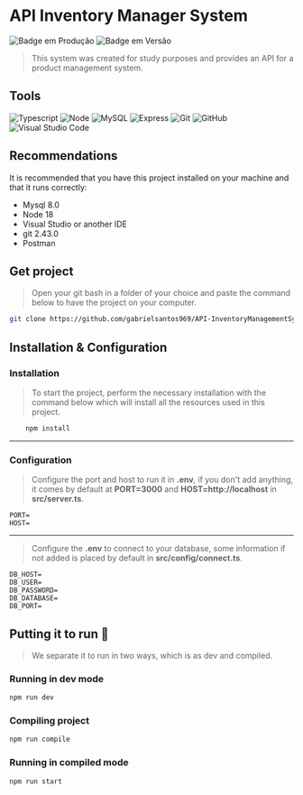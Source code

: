 # API Inventory Manager System
![Badge em Produção](http://img.shields.io/static/v1?label=STATUS&message=EM%20DESENVOLVIMENTO&color=GREEN&style=for-the-badge)
![Badge em Versão](http://img.shields.io/static/v1?label=Versão&message=1.0.0&color=GREEN&style=for-the-badge)

> This system was created for study purposes and provides an API for a product management system.

## Tools

![Typescript](https://img.shields.io/badge/TypeScript-007ACC?style=flat&logo=typescript&logoColor=white)
![Node](https://img.shields.io/badge/Node.js-43853D?style=flat&logo=node.js&logoColor=white)
![MySQL](https://img.shields.io/badge/-MySQL-00000F?style=flat&logo=mysql&logoColor=white)
![Express](https://img.shields.io/badge/Express.js-404D59?style=flat&logo=express&logoColor=white)
![Git](https://img.shields.io/badge/-Git-E34F26?style=flat&logo=git&logoColor=white)
![GitHub](https://img.shields.io/badge/-GitHub-100000?style=flat&logo=github&logoColor=white)
![Visual Studio Code](https://img.shields.io/badge/-Visual%20Studio%20Code-333333?style=flat&logo=visual-studio-code&logoColor=007ACC)

## Recommendations

It is recommended that you have this project installed on your machine and that it runs correctly:

- Mysql 8.0
- Node 18
- Visual Studio or another IDE
- git 2.43.0
- Postman

## Get project

> Open your git bash in a folder of your choice and paste the command below to have the project on your computer.

``` bash
git clone https://github.com/gabrielsantos969/API-InventoryManagementSystemTS.git
```

## Installation & Configuration

### Installation
> To start the project, perform the necessary installation with the command below which will install all the resources used in this project.

```bash
    npm install
```
---

### Configuration

> Configure the port and host to run it in __.env__, if you don't add anything, it comes by default at __PORT=3000__ and __HOST=http://localhost__ in __src/server.ts__.

```.env
PORT=
HOST=
```

---

> Configure the __.env__ to connect to your database, some information if not added is placed by default in __src/config/connect.ts__.

```.env
DB_HOST=
DB_USER=
DB_PASSWORD=
DB_DATABASE=
DB_PORT=
```

## Putting it to run 🎉

> We separate it to run in two ways, which is as dev and compiled.

### __Running in dev mode__
```bash
npm run dev
```

### Compiling project
```bash
npm run compile
```

### __Running in compiled mode__
```bash
npm run start
```
